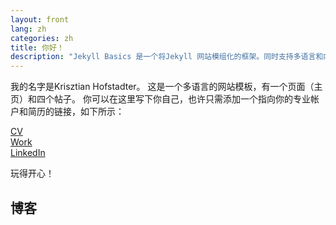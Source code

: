 ```yaml
---
layout: front
lang: zh
categories: zh
title: 你好！
description: "Jekyll Basics 是一个将Jekyll 网站模组化的框架。同时支持多语言和内容管理系统(基于Jekyll的CMS)。"
---
```


我的名字是Krisztian Hofstadter。 这是一个多语言的网站模板，有一个页面（主页）和四个帖子。 你可以在这里写下你自己，也许只需添加一个指向你的专业帐户和简历的链接，如下所示：

[CV](https://khofstadter.info/assets/doc/K-Hofstader-CV-general-2019.pdf)   
[Work](https://www.anglia.ac.uk/people/krisztian-hofstadter)   
[LinkedIn](https://www.linkedin.com/in/tedor)

玩得开心！

## 博客
